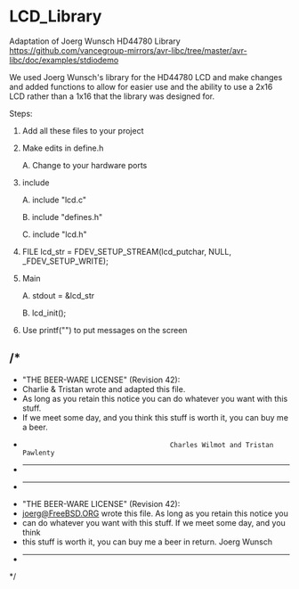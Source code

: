 # LCD_Library
Adaptation of Joerg Wunsch HD44780 Library https://github.com/vancegroup-mirrors/avr-libc/tree/master/avr-libc/doc/examples/stdiodemo


We used Joerg Wunsch's library for the HD44780 LCD and make changes and added functions to allow for easier use and the ability to use a 2x16 LCD rather than a 1x16 that the library was designed for.

Steps:
1. Add all these files to your project
2. Make edits in define.h
   
    A. Change to your hardware ports
4. include
   
    A. include "lcd.c"
   
    B. include "defines.h"
   
    C. include "lcd.h"
6. FILE lcd_str = FDEV_SETUP_STREAM(lcd_putchar, NULL, _FDEV_SETUP_WRITE);
8. Main
   
   A. stdout = &lcd_str
   
   B. lcd_init();
9. Use printf("") to put messages on the screen





/*
 ----------------------------------------------------------------------------
 * "THE BEER-WARE LICENSE" (Revision 42):
 * Charlie & Tristan wrote and adapted this file.  
 * As long as you retain this notice you can do whatever you want with this stuff. 
 * If we meet some day, and you think this stuff is worth it, you can buy me a beer.
 *                                          Charles Wilmot and Tristan Pawlenty
 * ----------------------------------------------------------------------------
 * ----------------------------------------------------------------------------
 * "THE BEER-WARE LICENSE" (Revision 42):
 * <joerg@FreeBSD.ORG> wrote this file.  As long as you retain this notice you
 * can do whatever you want with this stuff. If we meet some day, and you think
 * this stuff is worth it, you can buy me a beer in return.        Joerg Wunsch
 * ----------------------------------------------------------------------------
 */
